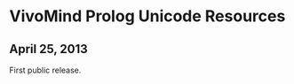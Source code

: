 VivoMind Prolog Unicode Resources
=================================

April 25, 2013
--------------
First public release.

